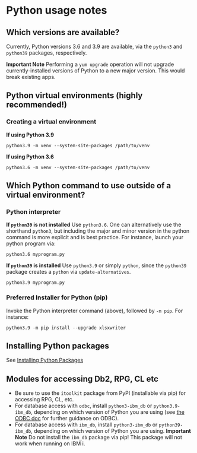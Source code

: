 # Python usage notes

## Which versions are available?
Currently, Python versions 3.6 and 3.9 are available, 
via the `python3` and `python39` packages, respectively.

**Important Note**
Performing a `yum upgrade` operation will not upgrade
currently-installed versions of Python to a new major
version. This would break existing apps. 

## Python virtual environments (highly recommended!)
### Creating a virtual environment
**If using Python 3.9**
```
python3.9 -m venv --system-site-packages /path/to/venv
```
**If using Python 3.6**
```
python3.6 -m venv --system-site-packages /path/to/venv
```


## Which Python command to use outside of a virtual environment?
### Python interpreter

**If `python39` is not installed**
Use `python3.6`. One can alternatively use the shorthand
`python3`, but including the major and minor version
in the python command is more explicit and is best practice.
For instance, launch your python program via:
```
python3.6 myprogram.py
```

**If `python39` is installed** 
Use `python3.9` or simply `python`, since the `python39` package
creates a `python` via `update-alternatives`. 
```
python3.9 myprogram.py
```

### Preferred Installer for Python (pip)
Invoke the Python interpreter command (above), followed
by `-m pip`. For instance:
```
python3.9 -m pip install --upgrade xlsxwriter
```

## Installing Python packages
See [Installing Python Packages](INSTALLING_PYTHON_PKGS.md)

## Modules for accessing Db2, RPG, CL etc

- Be sure to use the `itoolkit` package from PyPI (installable via pip) for accessing RPG, CL, etc.
- For database access with `odbc`, install `python3-ibm_db` or `python3.9-ibm_db`, depending on which version of Python you are using (see [the ODBC doc](../odbc/README.md) for further guidance on ODBC). 
- For database access with `ibm_db`, install `python3-ibm_db` or `python39-ibm_db`, depending on which version of Python you are using. 
**Important Note**
Do not install the `ibm_db` package via pip! This package
will not work when running on IBM i.

